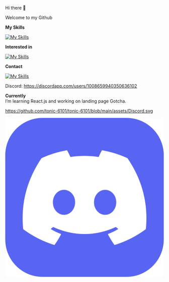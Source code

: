 Hi there 👋

Welcome to my Github

**My Skills**

[![My Skills](https://skillicons.dev/icons?i=html,css,js,graphql,mysql)](https://skillicons.dev)

**Interested in**

[![My Skills](https://skillicons.dev/icons?i=react,nodejs,expressjs,nextjs,ts)](https://skillicons.dev)

**Contact**

<a href="[url](https://discordapp.com/users/1008659940350636102)">[![My Skills](https://skillicons.dev/icons?i=discord,linkedin,instagram)](https://skillicons.dev)</a>

Discord: https://discordapp.com/users/1008659940350636102

**Currently**</br>
I’m learning React.js and working on landing page Gotcha.

https://github.com/tonic-6101/tonic-6101/blob/main/assets/Discord.svg

<a href="#"><img src="https://github.com/tonic-6101/tonic-6101/blob/main/assets/Discord.svg"></a>

